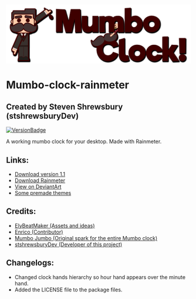 ![MumboClockTitle](https://raw.githubusercontent.com/stshrewsburyDev/Mumbo-clock-rainmeter/master/other/title.png "Mumbo clock title image")

# Mumbo-clock-rainmeter
## Created by Steven Shrewsbury (stshrewsburyDev)
[![VersionBadge](https://img.shields.io/badge/Version-1.0-3E0000.svg)](https://shields.io/)

A working mumbo clock for your desktop. Made with Rainmeter.

## Links:
* [Download version 1.1](https://github.com/stshrewsburyDev/Mumbo-clock-rainmeter/blob/master/releases/Mumbo-clock_1.1.rmskin?raw=true)
* [Download Rainmeter](https://www.rainmeter.net/)
* [View on DeviantArt](https://www.deviantart.com/stshrewsburydev/art/Mumbo-clock-1-0-834120680)
* [Some premade themes](https://github.com/stshrewsburyDev/Mumbo-clock-rainmeter/blob/master/themes.md)

## Credits:
* [ElyBeatMaker (Assets and ideas)](https://twitter.com/elybeatmaker/)
* [Enrico (Contributor)](https://twitter.com/leone2503)
* [Mumbo Jumbo (Original spark for the entire Mumbo clock)](https://twitter.com/ThatMumboJumbo)
* [stshrewsburyDev (Developer of this project)](https://twitter.com/stshrewsburyDev)

## Changelogs:
* Changed clock hands hierarchy so hour hand appears over the minute hand.
* Added the LICENSE file to the package files.
